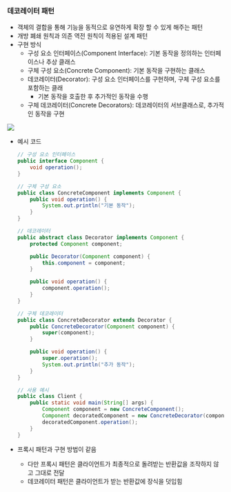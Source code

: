 ### 데코레이터 패턴

- 객체의 결합을 통해 기능을 동적으로 유연하게 확장 할 수 있게 해주는 패턴
- 개방 폐쇄 원칙과 의존 역전 원칙이 적용된 설계 패턴
- 구현 방식
    - 구성 요소 인터페이스(Component Interface): 기본 동작을 정의하는 인터페이스나 추상 클래스
    - 구체 구성 요소(Concrete Component): 기본 동작을 구현하는 클래스
    - 데코레이터(Decorator): 구성 요소 인터페이스를 구현하며, 구체 구성 요소를 포함하는 클래
        - 기본 동작을 호출한 후 추가적인 동작을 수행
    - 구체 데코레이터(Concrete Decorators): 데코레이터의 서브클래스로, 추가적인 동작을 구현

![](https://img1.daumcdn.net/thumb/R1280x0/?scode=mtistory2&fname=https://blog.kakaocdn.net/dn/exqO8t/btqAmt2l8MC/b6PrWbB5HTzMoFnflV6Vw1/img.png)

- 예시 코드

    ```java
    // 구성 요소 인터페이스
    public interface Component {
        void operation();
    }

    // 구체 구성 요소
    public class ConcreteComponent implements Component {
        public void operation() {
            System.out.println("기본 동작");
        }
    }

    // 데코레이터
    public abstract class Decorator implements Component {
        protected Component component;

        public Decorator(Component component) {
            this.component = component;
        }

        public void operation() {
            component.operation();
        }
    }

    // 구체 데코레이터
    public class ConcreteDecorator extends Decorator {
        public ConcreteDecorator(Component component) {
            super(component);
        }

        public void operation() {
            super.operation();
            System.out.println("추가 동작");
        }
    }

    // 사용 예시
    public class Client {
        public static void main(String[] args) {
            Component component = new ConcreteComponent();
            Component decoratedComponent = new ConcreteDecorator(component);
            decoratedComponent.operation();
        }
    }

    ```
- 프록시 패턴과 구현 방법이 같음
  - 다만 프록시 패턴은 클라이언트가 최종적으로 돌려받는 반환값을 조작하지 않고 그대로 전달
  - 데코레이터 패턴은 클라이언트가 받는 반환값에 장식을 덧입힘